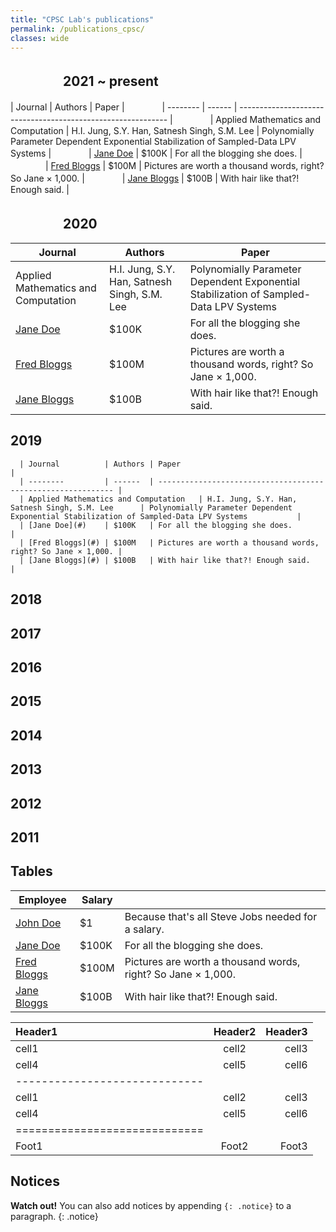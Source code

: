 ```yaml
---
title: "CPSC Lab's publications"
permalink: /publications_cpsc/
classes: wide
---
```




## 　　　　2021 ~ present
  
| Journal          | Authors | Paper                                                        |
 　　　　| --------         | ------  | ------------------------------------------------------------ |
 　　　　| Applied Mathematics and Computation   | H.I. Jung, S.Y. Han, Satnesh Singh, S.M. Lee      | Polynomially Parameter Dependent Exponential Stabilization of Sampled-Data LPV Systems           |
 　　　　| [Jane Doe](#)    | $100K   | For all the blogging she does.                               |
 　　　　| [Fred Bloggs](#) | $100M   | Pictures are worth a thousand words, right? So Jane × 1,000. |
 　　　　| [Jane Bloggs](#) | $100B   | With hair like that?! Enough said.                           |

## 　　　　2020
| Journal          | Authors | Paper                                                        |
| --------         | ------  | ------------------------------------------------------------ |
| Applied Mathematics and Computation   | H.I. Jung, S.Y. Han, Satnesh Singh, S.M. Lee      | Polynomially Parameter Dependent Exponential Stabilization of Sampled-Data LPV Systems           |
| [Jane Doe](#)    | $100K   | For all the blogging she does.                               |
| [Fred Bloggs](#) | $100M   | Pictures are worth a thousand words, right? So Jane × 1,000. |
| [Jane Bloggs](#) | $100B   | With hair like that?! Enough said.                           |
## 2019
      | Journal          | Authors | Paper                                                        |
      | --------         | ------  | ------------------------------------------------------------ |
      | Applied Mathematics and Computation   | H.I. Jung, S.Y. Han, Satnesh Singh, S.M. Lee      | Polynomially Parameter Dependent Exponential Stabilization of Sampled-Data LPV Systems           |
      | [Jane Doe](#)    | $100K   | For all the blogging she does.                               |
      | [Fred Bloggs](#) | $100M   | Pictures are worth a thousand words, right? So Jane × 1,000. |
      | [Jane Bloggs](#) | $100B   | With hair like that?! Enough said.                           |
## 2018
## 2017
## 2016
## 2015
## 2014
## 2013
## 2012
## 2011



## Tables

| Employee         | Salary |                                                              |
| --------         | ------ | ------------------------------------------------------------ |
| [John Doe](#)    | $1     | Because that's all Steve Jobs needed for a salary.           |
| [Jane Doe](#)    | $100K  | For all the blogging she does.                               |
| [Fred Bloggs](#) | $100M  | Pictures are worth a thousand words, right? So Jane × 1,000. |
| [Jane Bloggs](#) | $100B  | With hair like that?! Enough said.                           |

| Header1 | Header2 | Header3 |
|:--------|:-------:|--------:|
| cell1   | cell2   | cell3   |
| cell4   | cell5   | cell6   |
|-----------------------------|
| cell1   | cell2   | cell3   |
| cell4   | cell5   | cell6   |
|=============================|
| Foot1   | Foot2   | Foot3   |

## Notices

**Watch out!** You can also add notices by appending `{: .notice}` to a paragraph.
{: .notice}
